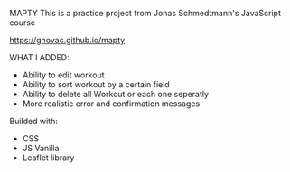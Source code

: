 MAPTY
This is a practice project from Jonas Schmedtmann's JavaScript course

https://gnovac.github.io/mapty

WHAT I ADDED:
- Ability to edit workout
- Ability to sort workout by a certain field
- Ability to delete all Workout or each one seperatly
- More realistic error and confirmation messages

Builded with:
- CSS
- JS Vanilla
- Leaflet library
